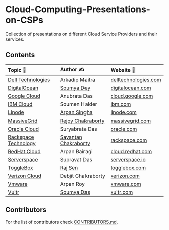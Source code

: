 # Cloud-Computing-Presentations-on-CSPs
Collection of presentations on different Cloud Service Providers and their services.

## Contents
| Topic 📑 | Author ✍ |  Website 🔗  |
|  :-  |  :-   |     :-      |
|[Dell Technologies](https://github.com/CS-dept-Vivekananda-Centenary-College/Cloud-Computing-Presentations-on-CSPs/blob/main/Dell_Technologies%5BArkadip_Maitra%5D.pdf)|Arkadip Maitra|[delltechnologies.com](https://www.delltechnologies.com/en-us/cloud/index.htm)|
|[DigitalOcean](https://github.com/CS-dept-Vivekananda-Centenary-College/Cloud-Computing-Presentations-on-CSPs/blob/main/DigitalOcean%5BSoumya_Dey%5D.pdf)|[Soumya Dey](https://github.com/Soumya-Dey)|[digitalocean.com](https://www.digitalocean.com/)|
|[Google Cloud](https://github.com/CS-dept-Vivekananda-Centenary-College/Cloud-Computing-Presentations-on-CSPs/blob/main/GoogleCloud%5BAnubrata_Das%5D.pdf)|Anubrata Das|[cloud.google.com](https://cloud.google.com/)|
|[IBM Cloud](https://github.com/CS-dept-Vivekananda-Centenary-College/Cloud-Computing-Presentations-on-CSPs/blob/main/IBM_cloud%5BSoumen_Halder%5D.pdf)|Soumen Halder|[ibm.com](https://www.ibm.com/cloud)|
|[Linode](https://github.com/CS-dept-Vivekananda-Centenary-College/Cloud-Computing-Presentations-on-CSPs/blob/main/Linode%5BArpan_Singha%5D.pdf)|[Arpan Singha](https://github.com/ArpanSingha)|[linode.com](https://www.linode.com/)|
|[MassiveGrid](https://github.com/CS-dept-Vivekananda-Centenary-College/Cloud-Computing-Presentations-on-CSPs/blob/main/MassiveGrid%5BRejoy_Chakroborty%5D.pdf)|[Rejoy Chakraborty](https://github.com/rejoyc-cs)|[massivegrid.com](https://massivegrid.com/)|
|[Oracle Cloud](https://github.com/CS-dept-Vivekananda-Centenary-College/Cloud-Computing-Presentations-on-CSPs/blob/main/Oracle_cloud%5BSuryabrata_Das%5D.pdf)|Suryabrata Das|[oracle.com](https://www.oracle.com/index.html)|
|[Rackspace Technology](https://github.com/CS-dept-Vivekananda-Centenary-College/Cloud-Computing-Presentations-on-CSPs/blob/main/Rackspace_technology%5BSayantan_Chakraborty%5D.pdf)|[Sayantan Chakraborty](https://github.com/chakrabortysayantan699)|[rackspace.com](https://www.rackspace.com/)|
|[RedHat Cloud](https://github.com/CS-dept-Vivekananda-Centenary-College/Cloud-Computing-Presentations-on-CSPs/blob/main/RedHat_Cloud%5BArpan_Bairagi%5D.pdf)|Arpan Bairagi|[cloud.redhat.com](https://cloud.redhat.com/)|
|[Serverspace](https://github.com/CS-dept-Vivekananda-Centenary-College/Cloud-Computing-Presentations-on-CSPs/blob/main/Serverspace%5BSupravat_Das%5D.pdf)|Supravat Das|[serverspace.io](https://serverspace.io/)|
|[ToggleBox](https://github.com/CS-dept-Vivekananda-Centenary-College/Cloud-Computing-Presentations-on-CSPs/blob/main/ToggleBox%5BRaj_Sen%5D%20.pdf)|[Raj Sen](https://github.com/raj21dart)|[togglebox.com](https://www.togglebox.com/)|
|[Verizon Cloud](https://github.com/CS-dept-Vivekananda-Centenary-College/Cloud-Computing-Presentations-on-CSPs/blob/main/Verizon_cloud%5BDebjit_Chakraborty%5D.pdf)|Debjit Chakraborty|[verizon.com](https://www.verizon.com/solutions-and-services/verizon-cloud/)|
|[Vmware](https://github.com/CS-dept-Vivekananda-Centenary-College/Cloud-Computing-Presentations-on-CSPs/blob/main/Vmware%5BArpan_Roy%5D.pdf)|Arpan Roy|[vmware.com](https://www.vmware.com/)|
|[Vultr](https://github.com/CS-dept-Vivekananda-Centenary-College/Cloud-Computing-Presentations-on-CSPs/blob/main/Vultr%5BSoumya_Das%5D.pdf)|[Soumya Das](https://github.com/soumya-das67)|[vultr.com](https://www.vultr.com/)|

## Contributors
For the list of contributors check [CONTRIBUTORS.md](https://github.com/Vivekananda-Centenary-College/Cloud-Computing-Presentations-on-CSPs/blob/main/CONTRIBUTORS.md).
